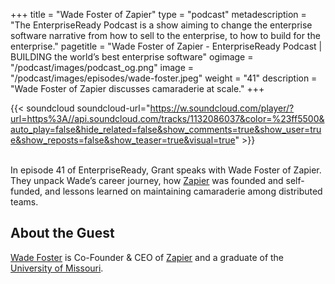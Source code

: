 +++
title = "Wade Foster of Zapier"
type = "podcast"
metadescription = "The EnterpriseReady Podcast is a show aiming to change the enterprise software narrative from how to sell to the enterprise, to how to build for the enterprise."
pagetitle = "Wade Foster of Zapier - EnterpriseReady Podcast | BUILDING the world’s best enterprise software"
ogimage = "/podcast/images/podcast_og.png"
image = "/podcast/images/episodes/wade-foster.jpeg"
weight = "41"
description = "Wade Foster of Zapier discusses camaraderie at scale."
+++

{{< soundcloud soundcloud-url="https://w.soundcloud.com/player/?url=https%3A//api.soundcloud.com/tracks/1132086037&color=%23ff5500&auto_play=false&hide_related=false&show_comments=true&show_user=true&show_reposts=false&show_teaser=true&visual=true" >}}


\
In episode 41 of EnterpriseReady, Grant speaks with Wade Foster of Zapier. They unpack Wade’s career journey, how [Zapier](https://zapier.com/) was founded and self-funded, and lessons learned on maintaining camaraderie among distributed teams.

## About the Guest 

[Wade Foster](https://twitter.com/wadefoster) is Co-Founder & CEO of [Zapier](https://zapier.com/) and a graduate of the [University of Missouri](https://missouri.edu/).